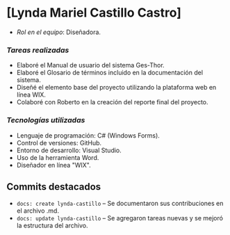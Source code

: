 # [Lynda Mariel Castillo Castro]
- *Rol en el equipo*: Diseñadora.


### *Tareas realizadas*
- Elaboré el Manual de usuario del sistema Ges-Thor.
- Elaboré el Glosario de términos incluido en la documentación del sistema.
- Diseñé el elemento base del proyecto utilizando la plataforma web en línea WIX.
- Colaboré con Roberto en la creación del reporte final del proyecto.


### *Tecnologías utilizadas*
- Lenguaje de programación: C# (Windows Forms).
- Control de versiones: GitHub.
- Entorno de desarrollo: Visual Studio.
- Uso de la herramienta Word.
- Diseñador en línea "WIX".


## Commits destacados

- `docs: create lynda-castillo` – Se documentaron sus contribuciones en el archivo .md.  
- `docs: update lynda-castillo` – Se agregaron tareas nuevas y se mejoró la estructura del archivo.


